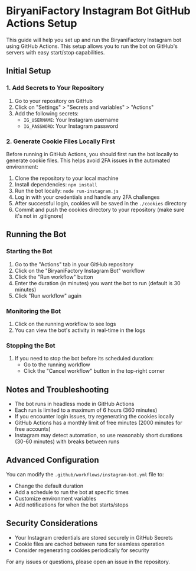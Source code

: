# BiryaniFactory Instagram Bot GitHub Actions Setup

This guide will help you set up and run the BiryaniFactory Instagram bot using GitHub Actions. This setup allows you to run the bot on GitHub's servers with easy start/stop capabilities.

## Initial Setup

### 1. Add Secrets to Your Repository

1. Go to your repository on GitHub
2. Click on "Settings" > "Secrets and variables" > "Actions"
3. Add the following secrets:
   - `IG_USERNAME`: Your Instagram username
   - `IG_PASSWORD`: Your Instagram password

### 2. Generate Cookie Files Locally First

Before running in GitHub Actions, you should first run the bot locally to generate cookie files. This helps avoid 2FA issues in the automated environment:

1. Clone the repository to your local machine
2. Install dependencies: `npm install`
3. Run the bot locally: `node run-instagram.js`
4. Log in with your credentials and handle any 2FA challenges
5. After successful login, cookies will be saved in the `./cookies` directory
6. Commit and push the cookies directory to your repository (make sure it's not in .gitignore)

## Running the Bot

### Starting the Bot

1. Go to the "Actions" tab in your GitHub repository
2. Click on the "BiryaniFactory Instagram Bot" workflow
3. Click the "Run workflow" button
4. Enter the duration (in minutes) you want the bot to run (default is 30 minutes)
5. Click "Run workflow" again

### Monitoring the Bot

1. Click on the running workflow to see logs
2. You can view the bot's activity in real-time in the logs

### Stopping the Bot

1. If you need to stop the bot before its scheduled duration:
   - Go to the running workflow
   - Click the "Cancel workflow" button in the top-right corner

## Notes and Troubleshooting

- The bot runs in headless mode in GitHub Actions
- Each run is limited to a maximum of 6 hours (360 minutes)
- If you encounter login issues, try regenerating the cookies locally
- GitHub Actions has a monthly limit of free minutes (2000 minutes for free accounts)
- Instagram may detect automation, so use reasonably short durations (30-60 minutes) with breaks between runs

## Advanced Configuration

You can modify the `.github/workflows/instagram-bot.yml` file to:
- Change the default duration
- Add a schedule to run the bot at specific times
- Customize environment variables
- Add notifications for when the bot starts/stops

## Security Considerations

- Your Instagram credentials are stored securely in GitHub Secrets
- Cookie files are cached between runs for seamless operation
- Consider regenerating cookies periodically for security

For any issues or questions, please open an issue in the repository. 